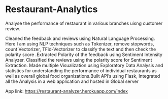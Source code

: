 # Restaurant-Analytics

Analyse the performance of restaurant in various branches uisng customer review.

Cleaned the feedback and reviews using Natural Language Processing. Here I am using NLP techniques such as Tokenizer, remove stopwords, count Vectorizer,
TFid-Vectorizer to classify the text and then check the polarity score .Extracted Polarity of the feedback using Sentiment Intensity Analyzer. Classified the
reviews using the polarity score for Sentiment Extraction. Made multiple Visualization using Exploratory Data Analysis and statistics for 
understanding the performance of individual restaurants as well as overall global food organizations.Built API’s using Flask, Integrated all the Analysis in a 
web application and hosted in Global server

App link: https://restaurant-analyzer.herokuapp.com/index

